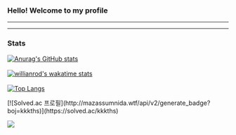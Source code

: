 ### Hello! Welcome to my profile
<hr>

<hr>

### Stats
[![Anurag's GitHub stats](https://github-readme-stats.vercel.app/api?username=hyunjunyun&theme=dracula)](https://github.com/hyunjunyun/)
<br>
<br>
[![willianrod's wakatime stats](https://github-readme-stats.vercel.app/api/wakatime?username=hyunjunyun)](https://github.com/hyunjunyun/)
<br>
<br>
[![Top Langs](https://github-readme-stats.vercel.app/api/top-langs/?username=hyunjunyun&theme=dracula)](https://github.com/hyunjunyun/)

<p>[![Solved.ac
프로필](http://mazassumnida.wtf/api/v2/generate_badge?boj=kkkths)](https://solved.ac/kkkths)</p>

<img src="https://img.shields.io/badge/Java-007396?style=flat-square&logo=Java&logoColor=white"/></a>


<!--
**hyunjunyun/hyunjunyun** is a ✨ _special_ ✨ repository because its `README.md` (this file) appears on your GitHub profile.

Here are some ideas to get you started:

- 🔭 I’m currently working on ...
- 🌱 I’m currently learning ...
- 👯 I’m looking to collaborate on ...
- 🤔 I’m looking for help with ...
- 💬 Ask me about ...
- 📫 How to reach me: ...
- 😄 Pronouns: ...
- ⚡ Fun fact: ...
-->
